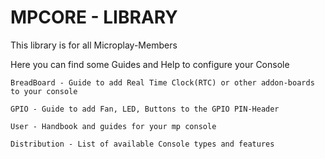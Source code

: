# MPCORE - LIBRARY

This library is for all Microplay-Members

Here you can find some Guides and Help to configure your Console

```shell
BreadBoard - Guide to add Real Time Clock(RTC) or other addon-boards to your console
```
```shell
GPIO - Guide to add Fan, LED, Buttons to the GPIO PIN-Header
```
```shell
User - Handbook and guides for your mp console
```
```shell
Distribution - List of available Console types and features
```

